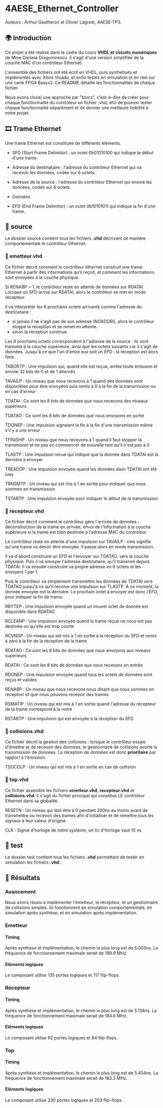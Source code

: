 # 4AESE_Ethernet_Controller

Auteurs : Arthur Gautheron et Olivier Lagrost, 4AESE-TP3.

## 🌍 Introduction
Ce projet a été réalisé dans le cadre du cours **VHDL et circuits numériques** de Mme Daniela Dragomirescu. Il s'agit d'une version simplifiée de la couche MAC d'un contrôleur Ethernet. 

L'ensemble des fichiers ont été écrit en VHDL, puis synthétisés et implémentés avec Xilinx Vivado, et enfin testés en simulation et en réel sur une carte FPGA Basys3. Ce README détaille les fonctionnalités de chaque fichier.

Nous avons choisi une approche par "blocs", c'est-à-dire de créer pour chaque fonctionnalité du contrôleur un fichier .vhd, afin de pouvoir tester chaque fonctionnalité séparément et de donner une meilleure lisibilité à notre projet.

## 🎞️ Trame Ethernet

Une trame Ethernet est constituée de différents éléments.

- SFD (Start Frame Delimitor) : un octet 0b01010100 qui indique le début d'une trame.

- Adresse du destinataire : l'adresse du contrôleur Ethernet qui va recevoir les données, codée sur 6 octets.

- Adresse de la source : l'adresse du contrôleur Ethernet qui envoie les données, codée sur 6 octets.

- Données

- EFD  (End Frame Delimitor) : un octet 0b10101011 qui indique la fin d'une trame.

## 📁 source
Le dossier source contient tous les fichiers **.vhd** décrivant de manière comportementale le contrôleur Ethernet.

### 📄 emetteur.vhd
Ce fichier décrit comment le contrôleur éthernet construit une trame Ethernet à partir des informations qu'il reçoit, et comment les informations sont envoyées à la couche physique. 

Si RENABP = 1, le contrôleur reste en attente de données sur RDATAI. Lorsque un SFD arrive sur RDATAI, alors le contrôleur se met en mode récepteur.

Il va interpréter les 6 prochains octets arrivants comme l'adresse du destinataire : 
- si jamais il ne s'agit pas de son adresse (NOADDRI), alors le contrôleur stoppe la réception et se remet en attente.
- sinon la réception continue.

Les 6 prochains octets correspondent à l'adresse de la source : ils sont transmis à la couche supérieure, ainsi que les octets suivants car il s'agit de données. Jusqu'à ce que l'un d'entre eux soit un EFD : la réception est alors finie.

TABORTP : Une impulsion qui, quand elle est reçue, arrête toute émission et envoie 32 bits de 0 et de 1 alternés

TAVAILP : Un niveau que nous recevons à 1 quand des données sont disponibles pour être envoyées puis remis à 0 à la fin de la transmission ou en cas d'erreur

TDATAI : Ce sont les 8 bits de données que nous recevons des niveaux supérieurs

TDATAO : Ce sont les 8 bits de données que nous envoyons en sortie

TDONEP : Une impulsion signalant la fin à la fin d'une transmission même s'il y a une erreur

TFINISHP : Un niveau que nous recevons à 1 quand il faut stopper la transmision et ne pas en commencer de nouvelle tant qu'il n'est pas à 0

TLASTP : Une impulsion recue qui indique que la donnée dans TDATAI est la dernière à envoyer

TREADDP : Une impulsion envoyée quand les données dasn TDATAI ont été lues

TRNSMTP : Un niveau qui est mis à 1 en sortie pour indiquer que nous sommes en transmission 

TSTARTP : Une impulsion envoyée pour indiquer le début de la transmission 

### 📄 recepteur.vhd
Ce fichier décrit comment le contrôleur gère l'arrivée de données : déconstruction de la trame en arrivée, envoi de l'information à la couche supérieure si la trame est bien destinée à l'adresse MAC du contrôleur.

Le contrôleur reste en attente d'une impulsion sur TAVAILP : cela signifie qu'une trame va devoir être envoyée. Il passe alors en mode transmission.

Il va d'abord construire un EFD et l'envoyer sur TDATAO, vers la couche physique. Puis il va envoyer l'adresse destinataire, qu'il transmet depuis TDATAI. Il va ensuite construire sa propre adresse en 6 octets et les envoyers 1 par 1.
 
Puis le contrôleur va simplement transmettre les données de TDATAI vers TDATAO jusqu'à ce qu'il recoive une impulsion sur TLASTP. 
A ce moment, la donnée envoyée est la dernière. Le prochain octet à envoyer est donc l'EFD, pour indiquer la fin de trame.

RBYTEP : Une impulsion envoyée quand un nouvel octet de donnée est disponible dans RDATAO

RCLEANP : Une impulsion envoyée quand la trame reçue ne nous est pas destinée ou qu'elle est trop courte

RCVNGP : Un niveau qui est mis à 1 en sortie à la réception du SFD et remis à zéro à la fin de la réception de la trame

RDATAO : Ce sont les 8 bits de données que nous envoyons aux niveaux supérieurs

RDATAI : Ce sont les 8 bits de données que nous recevons en entrée

RDONEP : Une impulsion envoyée quand tous les octets de données sont reçus et valides

RENABP : Un niveau que nous recevons nous disant que nous sommes en réception et que nous pouvons recevoir des trames

RSMATIP : Un niveau qui est mis à 1 en sortie quand l'adresse du récepteur de la trame correspond à la notre

RSTARTP : Une impulsion qui est envoyée à la réception du SFD 

### 📄 collisions.vhd
Ce fichier décrit la gestion des collisions : lorsque le contrôleur essaie d'émettre et de recevoir des données, le gestionnaire de collisions avorte la transmission de données. La réception de données est donc **prioritaire** par rapport à l'émission.

TSOCOLP : Un niveau qui est mis à 1 en sortie en cas de collision

### 📄 top.vhd
Ce fichier assemble les fichiers **emetteur.vhd**, **recepteur.vhd** et **collisions.vhd**. Il s'agit du fichier principal qui constitue LE contrôleur Ethernet dans sa globalité.

RESETN : Un niveau qui doit être à 0 pendant 200ns au moins avant de transmettre ou recevoir des trames afin d'initialiser et de remettre tous les signaux à leur valeur d'origine

CLK : Signal d'horloge de notre système, un tic d'horloge vaut 10 ns 

## 📁 test
Le dossier test contient tous les fichiers **.vhd** permettant de tester en simulation les fichiers **.vhd**.

## 🧪 Résultats

### Avancement

Nous avons réussi à implémenter l'émetteur, le récepteur, et un gestionnaire de collisions simples. Ils fonctionnent en simulation comportementale, en simulation après synthèse, et en simulation après implémentation.

### Emetteur

#### Timing

Après synthèse et implémentation, le chemin le plus long est de 5.003ns. La fréquence de fonctionnement maximale serait de 199.9 MHz.

#### Eléments logiques 

Le composant utilise 135 portes logiques et 117 flip-flops.

### Récepteur

#### Timing

Après synthèse et implémentation, le chemin le plus long est de 5.138ns. La fréquence de fonctionnement maximale serait de 194.6 MHz.

#### Eléments logiques 

Le composant utilise 92 portes logiques et 84 flip-flops.

### Top

#### Timing

Après synthèse et implémentation, le chemin le plus long est de 5.454ns. La fréquence de fonctionnement maximale serait de 183.3 MHz.

#### Eléments logiques 

Le composant utilise 230 portes logiques et 203 flip-flops.



